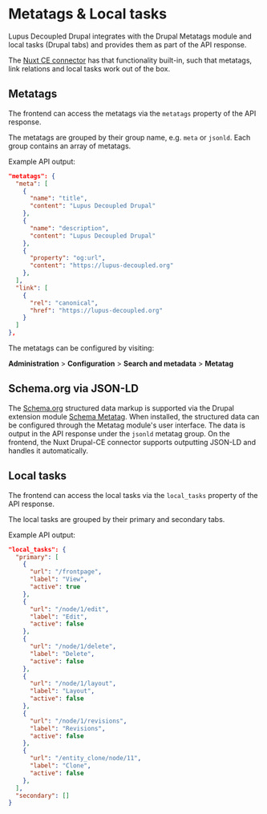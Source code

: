 # Metatags & Local tasks

Lupus Decoupled Drupal integrates with the Drupal Metatags module and local tasks (Drupal tabs) and provides them as part of the API response.

The [Nuxt CE connector](https://github.com/drunomics/nuxtjs-drupal-ce) has that functionality built-in, such that metatags, link relations and local tasks work out of the box.

## Metatags

The frontend can access the metatags via the `metatags` property of the API response.

The metatags are grouped by their group name, e.g. `meta` or `jsonld`. Each group contains an array of metatags.

Example API output:

```json
"metatags": {
  "meta": [
    {
      "name": "title",
      "content": "Lupus Decoupled Drupal"
    },
    {
      "name": "description",
      "content": "Lupus Decoupled Drupal"
    },
    {
      "property": "og:url",
      "content": "https://lupus-decoupled.org"
    },
  ],
  "link": [
    {
      "rel": "canonical",
      "href": "https://lupus-decoupled.org"
    }
  ]
},
```

The metatags can be configured by visiting:

**Administration** > **Configuration** > **Search and metadata** > **Metatag**

## Schema.org via JSON-LD

The [Schema.org](https://schema.org/) structured data markup is supported via the Drupal extension module [Schema Metatag](https://www.drupal.org/project/schema_metatag). When installed, the structured data can be configured through the Metatag module's user interface. The data is output in the API response under the `jsonld` metatag group. On the frontend, the Nuxt Drupal-CE connector supports outputting JSON-LD and handles it automatically.

## Local tasks

The frontend can access the local tasks via the `local_tasks` property of the API response.

The local tasks are grouped by their primary and secondary tabs.

Example API output:

```json
"local_tasks": {
  "primary": [
    {
      "url": "/frontpage",
      "label": "View",
      "active": true
    },
    {
      "url": "/node/1/edit",
      "label": "Edit",
      "active": false
    },
    {
      "url": "/node/1/delete",
      "label": "Delete",
      "active": false
    },
    {
      "url": "/node/1/layout",
      "label": "Layout",
      "active": false
    },
    {
      "url": "/node/1/revisions",
      "label": "Revisions",
      "active": false
    },
    {
      "url": "/entity_clone/node/11",
      "label": "Clone",
      "active": false
    },
  ],
  "secondary": []
}
```
